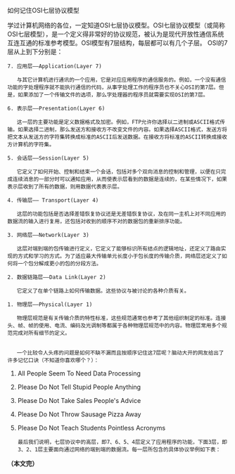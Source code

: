 
如何记住OSI七层协议模型


学过计算机网络的各位，一定知道OSI七层协议模型。OSI七层协议模型（或简称OSI七层模型），是一个定义得非常好的协议规范，被认为是现代开放性通信系统互连互通的标准参考模型。OSI模型有7层结构，每层都可以有几个子层。 OSI的7层从上到下分别是：

    7. 应用层——Application(Layer 7)

       与其它计算机进行通讯的一个应用，它是对应应用程序的通信服务的。例如，一个没有通信功能的字处理程序就不能执行通信的代码，从事字处理工作的程序员也不关心OSI的第7层。但是，如果添加了一个传输文件的选项，那么字处理器的程序员就需要实现OSI的第7层。

    6. 表示层——Presentation(Layer 6) 

       这一层的主要功能是定义数据格式及加密。例如，FTP允许你选择以二进制或ASCII格式传输。如果选择二进制，那么发送方和接收方不改变文件的内容。如果选择ASCII格式，发送方将把文本从发送方的字符集转换成标准的ASCII后发送数据。在接收方将标准的ASCII转换成接收方计算机的字符集。

    5. 会话层——Session(Layer 5)

       它定义了如何开始、控制和结束一个会话，包括对多个双向消息的控制和管理，以便在只完成连续消息的一部分时可以通知应用，从而使表示层看到的数据是连续的，在某些情况下，如果表示层收到了所有的数据，则用数据代表表示层。

    4. 传输层—— Transport(Layer 4)

       这层的功能包括是否选择差错恢复协议还是无差错恢复协议，及在同一主机上对不同应用的数据流的输入进行复用，还包括对收到的顺序不对的数据包的重新排序功能。

    3. 网络层——Network(Layer 3)

       这层对端到端的包传输进行定义，它定义了能够标识所有结点的逻辑地址，还定义了路由实现的方式和学习的方式。为了适应最大传输单元长度小于包长度的传输介质，网络层还定义了如何将一个包分解成更小的包的分段方法。

    2. 数据链路层——Data Link(Layer 2)

       它定义了在单个链路上如何传输数据。这些协议与被讨论的各种介质有关。

    1. 物理层——Physical(Layer 1)

       物理层规范是有关传输介质的特性标准，这些规范通常也参考了其他组织制定的标准。连接头、帧、帧的使用、电流、编码及光调制等都属于各种物理层规范中的内容。物理层常用多个规范完成对所有细节的定义。


       一个比较令人头疼的问题是如何不缺不漏而且按顺序记住这7层呢？脑动大开的网友给出了许多记忆口诀（不知道你喜欢哪个？）：

1. All    People    Seem    To    Need    Data    Processing

2. Please   Do   Not   Tell   Stupid   People   Anything

3. Please   Do   Not   Take   Sales   People's   Advice

4. Please    Do   Not   Throw    Sausage   Pizza   Away

5. Please    Do   Not   Teach   Students  Pointless  Acronyms

       最后我们说明，七层协议中的高层，即7、6、5、4层定义了应用程序的功能，下面3层，即3、2、1层主要面向通过网络的端到端的数据流。每一层所包含的具体协议举例如下表：



**（本文完）**
